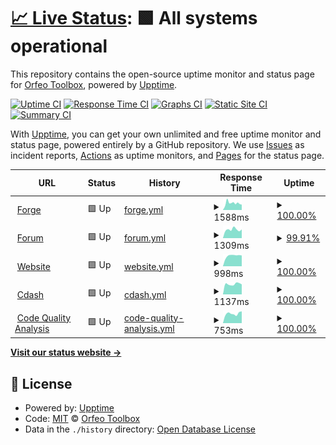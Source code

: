 # [📈 Live Status](https://status.orfeo-toolbox.org/): <!--live status--> **🟩 All systems operational**

This repository contains the open-source uptime monitor and status page for [Orfeo Toolbox](http://www.orfeo-toolbox.org), powered by [Upptime](https://github.com/upptime/upptime).

[![Uptime CI](https://github.com/orfeotoolbox/status-page/workflows/Uptime%20CI/badge.svg)](https://github.com/orfeotoolbox/status-page/actions?query=workflow%3A%22Uptime+CI%22)
[![Response Time CI](https://github.com/orfeotoolbox/status-page/workflows/Response%20Time%20CI/badge.svg)](https://github.com/orfeotoolbox/status-page/actions?query=workflow%3A%22Response+Time+CI%22)
[![Graphs CI](https://github.com/orfeotoolbox/status-page/workflows/Graphs%20CI/badge.svg)](https://github.com/orfeotoolbox/status-page/actions?query=workflow%3A%22Graphs+CI%22)
[![Static Site CI](https://github.com/orfeotoolbox/status-page/workflows/Static%20Site%20CI/badge.svg)](https://github.com/orfeotoolbox/status-page/actions?query=workflow%3A%22Static+Site+CI%22)
[![Summary CI](https://github.com/orfeotoolbox/status-page/workflows/Summary%20CI/badge.svg)](https://github.com/orfeotoolbox/status-page/actions?query=workflow%3A%22Summary+CI%22)

With [Upptime](https://upptime.js.org), you can get your own unlimited and free uptime monitor and status page, powered entirely by a GitHub repository. We use [Issues](https://github.com/orfeotoolbox/status-page/issues) as incident reports, [Actions](https://github.com/orfeotoolbox/status-page/actions) as uptime monitors, and [Pages](https://status.orfeo-toolbox.org/) for the status page.

<!--start: status pages-->
<!-- This summary is generated by Upptime (https://github.com/upptime/upptime) -->
<!-- Do not edit this manually, your changes will be overwritten -->
<!-- prettier-ignore -->
| URL | Status | History | Response Time | Uptime |
| --- | ------ | ------- | ------------- | ------ |
| <img alt="" src="https://icons.duckduckgo.com/ip3/gitlab.orfeo-toolbox.org.ico" height="13"> [Forge](https://gitlab.orfeo-toolbox.org) | 🟩 Up | [forge.yml](https://github.com/orfeotoolbox/status-page/commits/HEAD/history/forge.yml) | <details><summary><img alt="Response time graph" src="./graphs/forge/response-time-week.png" height="20"> 1588ms</summary><br><a href="https://status.orfeo-toolbox.org/history/forge"><img alt="Response time 1699" src="https://img.shields.io/endpoint?url=https%3A%2F%2Fraw.githubusercontent.com%2Forfeotoolbox%2Fstatus-page%2FHEAD%2Fapi%2Fforge%2Fresponse-time.json"></a><br><a href="https://status.orfeo-toolbox.org/history/forge"><img alt="24-hour response time 1239" src="https://img.shields.io/endpoint?url=https%3A%2F%2Fraw.githubusercontent.com%2Forfeotoolbox%2Fstatus-page%2FHEAD%2Fapi%2Fforge%2Fresponse-time-day.json"></a><br><a href="https://status.orfeo-toolbox.org/history/forge"><img alt="7-day response time 1588" src="https://img.shields.io/endpoint?url=https%3A%2F%2Fraw.githubusercontent.com%2Forfeotoolbox%2Fstatus-page%2FHEAD%2Fapi%2Fforge%2Fresponse-time-week.json"></a><br><a href="https://status.orfeo-toolbox.org/history/forge"><img alt="30-day response time 1746" src="https://img.shields.io/endpoint?url=https%3A%2F%2Fraw.githubusercontent.com%2Forfeotoolbox%2Fstatus-page%2FHEAD%2Fapi%2Fforge%2Fresponse-time-month.json"></a><br><a href="https://status.orfeo-toolbox.org/history/forge"><img alt="1-year response time 1718" src="https://img.shields.io/endpoint?url=https%3A%2F%2Fraw.githubusercontent.com%2Forfeotoolbox%2Fstatus-page%2FHEAD%2Fapi%2Fforge%2Fresponse-time-year.json"></a></details> | <details><summary><a href="https://status.orfeo-toolbox.org/history/forge">100.00%</a></summary><a href="https://status.orfeo-toolbox.org/history/forge"><img alt="All-time uptime 99.95%" src="https://img.shields.io/endpoint?url=https%3A%2F%2Fraw.githubusercontent.com%2Forfeotoolbox%2Fstatus-page%2FHEAD%2Fapi%2Fforge%2Fuptime.json"></a><br><a href="https://status.orfeo-toolbox.org/history/forge"><img alt="24-hour uptime 100.00%" src="https://img.shields.io/endpoint?url=https%3A%2F%2Fraw.githubusercontent.com%2Forfeotoolbox%2Fstatus-page%2FHEAD%2Fapi%2Fforge%2Fuptime-day.json"></a><br><a href="https://status.orfeo-toolbox.org/history/forge"><img alt="7-day uptime 100.00%" src="https://img.shields.io/endpoint?url=https%3A%2F%2Fraw.githubusercontent.com%2Forfeotoolbox%2Fstatus-page%2FHEAD%2Fapi%2Fforge%2Fuptime-week.json"></a><br><a href="https://status.orfeo-toolbox.org/history/forge"><img alt="30-day uptime 99.95%" src="https://img.shields.io/endpoint?url=https%3A%2F%2Fraw.githubusercontent.com%2Forfeotoolbox%2Fstatus-page%2FHEAD%2Fapi%2Fforge%2Fuptime-month.json"></a><br><a href="https://status.orfeo-toolbox.org/history/forge"><img alt="1-year uptime 99.93%" src="https://img.shields.io/endpoint?url=https%3A%2F%2Fraw.githubusercontent.com%2Forfeotoolbox%2Fstatus-page%2FHEAD%2Fapi%2Fforge%2Fuptime-year.json"></a></details>
| <img alt="" src="https://icons.duckduckgo.com/ip3/forum.orfeo-toolbox.org.ico" height="13"> [Forum](https://forum.orfeo-toolbox.org) | 🟩 Up | [forum.yml](https://github.com/orfeotoolbox/status-page/commits/HEAD/history/forum.yml) | <details><summary><img alt="Response time graph" src="./graphs/forum/response-time-week.png" height="20"> 1309ms</summary><br><a href="https://status.orfeo-toolbox.org/history/forum"><img alt="Response time 1896" src="https://img.shields.io/endpoint?url=https%3A%2F%2Fraw.githubusercontent.com%2Forfeotoolbox%2Fstatus-page%2FHEAD%2Fapi%2Fforum%2Fresponse-time.json"></a><br><a href="https://status.orfeo-toolbox.org/history/forum"><img alt="24-hour response time 1248" src="https://img.shields.io/endpoint?url=https%3A%2F%2Fraw.githubusercontent.com%2Forfeotoolbox%2Fstatus-page%2FHEAD%2Fapi%2Fforum%2Fresponse-time-day.json"></a><br><a href="https://status.orfeo-toolbox.org/history/forum"><img alt="7-day response time 1309" src="https://img.shields.io/endpoint?url=https%3A%2F%2Fraw.githubusercontent.com%2Forfeotoolbox%2Fstatus-page%2FHEAD%2Fapi%2Fforum%2Fresponse-time-week.json"></a><br><a href="https://status.orfeo-toolbox.org/history/forum"><img alt="30-day response time 1645" src="https://img.shields.io/endpoint?url=https%3A%2F%2Fraw.githubusercontent.com%2Forfeotoolbox%2Fstatus-page%2FHEAD%2Fapi%2Fforum%2Fresponse-time-month.json"></a><br><a href="https://status.orfeo-toolbox.org/history/forum"><img alt="1-year response time 2108" src="https://img.shields.io/endpoint?url=https%3A%2F%2Fraw.githubusercontent.com%2Forfeotoolbox%2Fstatus-page%2FHEAD%2Fapi%2Fforum%2Fresponse-time-year.json"></a></details> | <details><summary><a href="https://status.orfeo-toolbox.org/history/forum">99.91%</a></summary><a href="https://status.orfeo-toolbox.org/history/forum"><img alt="All-time uptime 99.00%" src="https://img.shields.io/endpoint?url=https%3A%2F%2Fraw.githubusercontent.com%2Forfeotoolbox%2Fstatus-page%2FHEAD%2Fapi%2Fforum%2Fuptime.json"></a><br><a href="https://status.orfeo-toolbox.org/history/forum"><img alt="24-hour uptime 99.36%" src="https://img.shields.io/endpoint?url=https%3A%2F%2Fraw.githubusercontent.com%2Forfeotoolbox%2Fstatus-page%2FHEAD%2Fapi%2Fforum%2Fuptime-day.json"></a><br><a href="https://status.orfeo-toolbox.org/history/forum"><img alt="7-day uptime 99.91%" src="https://img.shields.io/endpoint?url=https%3A%2F%2Fraw.githubusercontent.com%2Forfeotoolbox%2Fstatus-page%2FHEAD%2Fapi%2Fforum%2Fuptime-week.json"></a><br><a href="https://status.orfeo-toolbox.org/history/forum"><img alt="30-day uptime 99.98%" src="https://img.shields.io/endpoint?url=https%3A%2F%2Fraw.githubusercontent.com%2Forfeotoolbox%2Fstatus-page%2FHEAD%2Fapi%2Fforum%2Fuptime-month.json"></a><br><a href="https://status.orfeo-toolbox.org/history/forum"><img alt="1-year uptime 98.54%" src="https://img.shields.io/endpoint?url=https%3A%2F%2Fraw.githubusercontent.com%2Forfeotoolbox%2Fstatus-page%2FHEAD%2Fapi%2Fforum%2Fuptime-year.json"></a></details>
| <img alt="" src="https://icons.duckduckgo.com/ip3/www.orfeo-toolbox.org.ico" height="13"> [Website](https://www.orfeo-toolbox.org) | 🟩 Up | [website.yml](https://github.com/orfeotoolbox/status-page/commits/HEAD/history/website.yml) | <details><summary><img alt="Response time graph" src="./graphs/website/response-time-week.png" height="20"> 998ms</summary><br><a href="https://status.orfeo-toolbox.org/history/website"><img alt="Response time 1105" src="https://img.shields.io/endpoint?url=https%3A%2F%2Fraw.githubusercontent.com%2Forfeotoolbox%2Fstatus-page%2FHEAD%2Fapi%2Fwebsite%2Fresponse-time.json"></a><br><a href="https://status.orfeo-toolbox.org/history/website"><img alt="24-hour response time 1020" src="https://img.shields.io/endpoint?url=https%3A%2F%2Fraw.githubusercontent.com%2Forfeotoolbox%2Fstatus-page%2FHEAD%2Fapi%2Fwebsite%2Fresponse-time-day.json"></a><br><a href="https://status.orfeo-toolbox.org/history/website"><img alt="7-day response time 998" src="https://img.shields.io/endpoint?url=https%3A%2F%2Fraw.githubusercontent.com%2Forfeotoolbox%2Fstatus-page%2FHEAD%2Fapi%2Fwebsite%2Fresponse-time-week.json"></a><br><a href="https://status.orfeo-toolbox.org/history/website"><img alt="30-day response time 1100" src="https://img.shields.io/endpoint?url=https%3A%2F%2Fraw.githubusercontent.com%2Forfeotoolbox%2Fstatus-page%2FHEAD%2Fapi%2Fwebsite%2Fresponse-time-month.json"></a><br><a href="https://status.orfeo-toolbox.org/history/website"><img alt="1-year response time 1171" src="https://img.shields.io/endpoint?url=https%3A%2F%2Fraw.githubusercontent.com%2Forfeotoolbox%2Fstatus-page%2FHEAD%2Fapi%2Fwebsite%2Fresponse-time-year.json"></a></details> | <details><summary><a href="https://status.orfeo-toolbox.org/history/website">100.00%</a></summary><a href="https://status.orfeo-toolbox.org/history/website"><img alt="All-time uptime 99.97%" src="https://img.shields.io/endpoint?url=https%3A%2F%2Fraw.githubusercontent.com%2Forfeotoolbox%2Fstatus-page%2FHEAD%2Fapi%2Fwebsite%2Fuptime.json"></a><br><a href="https://status.orfeo-toolbox.org/history/website"><img alt="24-hour uptime 100.00%" src="https://img.shields.io/endpoint?url=https%3A%2F%2Fraw.githubusercontent.com%2Forfeotoolbox%2Fstatus-page%2FHEAD%2Fapi%2Fwebsite%2Fuptime-day.json"></a><br><a href="https://status.orfeo-toolbox.org/history/website"><img alt="7-day uptime 100.00%" src="https://img.shields.io/endpoint?url=https%3A%2F%2Fraw.githubusercontent.com%2Forfeotoolbox%2Fstatus-page%2FHEAD%2Fapi%2Fwebsite%2Fuptime-week.json"></a><br><a href="https://status.orfeo-toolbox.org/history/website"><img alt="30-day uptime 99.94%" src="https://img.shields.io/endpoint?url=https%3A%2F%2Fraw.githubusercontent.com%2Forfeotoolbox%2Fstatus-page%2FHEAD%2Fapi%2Fwebsite%2Fuptime-month.json"></a><br><a href="https://status.orfeo-toolbox.org/history/website"><img alt="1-year uptime 99.95%" src="https://img.shields.io/endpoint?url=https%3A%2F%2Fraw.githubusercontent.com%2Forfeotoolbox%2Fstatus-page%2FHEAD%2Fapi%2Fwebsite%2Fuptime-year.json"></a></details>
| <img alt="" src="https://icons.duckduckgo.com/ip3/cdash.orfeo-toolbox.org.ico" height="13"> [Cdash](https://cdash.orfeo-toolbox.org) | 🟩 Up | [cdash.yml](https://github.com/orfeotoolbox/status-page/commits/HEAD/history/cdash.yml) | <details><summary><img alt="Response time graph" src="./graphs/cdash/response-time-week.png" height="20"> 1137ms</summary><br><a href="https://status.orfeo-toolbox.org/history/cdash"><img alt="Response time 1393" src="https://img.shields.io/endpoint?url=https%3A%2F%2Fraw.githubusercontent.com%2Forfeotoolbox%2Fstatus-page%2FHEAD%2Fapi%2Fcdash%2Fresponse-time.json"></a><br><a href="https://status.orfeo-toolbox.org/history/cdash"><img alt="24-hour response time 1102" src="https://img.shields.io/endpoint?url=https%3A%2F%2Fraw.githubusercontent.com%2Forfeotoolbox%2Fstatus-page%2FHEAD%2Fapi%2Fcdash%2Fresponse-time-day.json"></a><br><a href="https://status.orfeo-toolbox.org/history/cdash"><img alt="7-day response time 1137" src="https://img.shields.io/endpoint?url=https%3A%2F%2Fraw.githubusercontent.com%2Forfeotoolbox%2Fstatus-page%2FHEAD%2Fapi%2Fcdash%2Fresponse-time-week.json"></a><br><a href="https://status.orfeo-toolbox.org/history/cdash"><img alt="30-day response time 1477" src="https://img.shields.io/endpoint?url=https%3A%2F%2Fraw.githubusercontent.com%2Forfeotoolbox%2Fstatus-page%2FHEAD%2Fapi%2Fcdash%2Fresponse-time-month.json"></a><br><a href="https://status.orfeo-toolbox.org/history/cdash"><img alt="1-year response time 1477" src="https://img.shields.io/endpoint?url=https%3A%2F%2Fraw.githubusercontent.com%2Forfeotoolbox%2Fstatus-page%2FHEAD%2Fapi%2Fcdash%2Fresponse-time-year.json"></a></details> | <details><summary><a href="https://status.orfeo-toolbox.org/history/cdash">100.00%</a></summary><a href="https://status.orfeo-toolbox.org/history/cdash"><img alt="All-time uptime 99.13%" src="https://img.shields.io/endpoint?url=https%3A%2F%2Fraw.githubusercontent.com%2Forfeotoolbox%2Fstatus-page%2FHEAD%2Fapi%2Fcdash%2Fuptime.json"></a><br><a href="https://status.orfeo-toolbox.org/history/cdash"><img alt="24-hour uptime 100.00%" src="https://img.shields.io/endpoint?url=https%3A%2F%2Fraw.githubusercontent.com%2Forfeotoolbox%2Fstatus-page%2FHEAD%2Fapi%2Fcdash%2Fuptime-day.json"></a><br><a href="https://status.orfeo-toolbox.org/history/cdash"><img alt="7-day uptime 100.00%" src="https://img.shields.io/endpoint?url=https%3A%2F%2Fraw.githubusercontent.com%2Forfeotoolbox%2Fstatus-page%2FHEAD%2Fapi%2Fcdash%2Fuptime-week.json"></a><br><a href="https://status.orfeo-toolbox.org/history/cdash"><img alt="30-day uptime 99.82%" src="https://img.shields.io/endpoint?url=https%3A%2F%2Fraw.githubusercontent.com%2Forfeotoolbox%2Fstatus-page%2FHEAD%2Fapi%2Fcdash%2Fuptime-month.json"></a><br><a href="https://status.orfeo-toolbox.org/history/cdash"><img alt="1-year uptime 97.84%" src="https://img.shields.io/endpoint?url=https%3A%2F%2Fraw.githubusercontent.com%2Forfeotoolbox%2Fstatus-page%2FHEAD%2Fapi%2Fcdash%2Fuptime-year.json"></a></details>
| <img alt="" src="https://icons.duckduckgo.com/ip3/sonar.orfeo-toolbox.org.ico" height="13"> [Code Quality Analysis](https://sonar.orfeo-toolbox.org) | 🟩 Up | [code-quality-analysis.yml](https://github.com/orfeotoolbox/status-page/commits/HEAD/history/code-quality-analysis.yml) | <details><summary><img alt="Response time graph" src="./graphs/code-quality-analysis/response-time-week.png" height="20"> 753ms</summary><br><a href="https://status.orfeo-toolbox.org/history/code-quality-analysis"><img alt="Response time 915" src="https://img.shields.io/endpoint?url=https%3A%2F%2Fraw.githubusercontent.com%2Forfeotoolbox%2Fstatus-page%2FHEAD%2Fapi%2Fcode-quality-analysis%2Fresponse-time.json"></a><br><a href="https://status.orfeo-toolbox.org/history/code-quality-analysis"><img alt="24-hour response time 935" src="https://img.shields.io/endpoint?url=https%3A%2F%2Fraw.githubusercontent.com%2Forfeotoolbox%2Fstatus-page%2FHEAD%2Fapi%2Fcode-quality-analysis%2Fresponse-time-day.json"></a><br><a href="https://status.orfeo-toolbox.org/history/code-quality-analysis"><img alt="7-day response time 753" src="https://img.shields.io/endpoint?url=https%3A%2F%2Fraw.githubusercontent.com%2Forfeotoolbox%2Fstatus-page%2FHEAD%2Fapi%2Fcode-quality-analysis%2Fresponse-time-week.json"></a><br><a href="https://status.orfeo-toolbox.org/history/code-quality-analysis"><img alt="30-day response time 829" src="https://img.shields.io/endpoint?url=https%3A%2F%2Fraw.githubusercontent.com%2Forfeotoolbox%2Fstatus-page%2FHEAD%2Fapi%2Fcode-quality-analysis%2Fresponse-time-month.json"></a><br><a href="https://status.orfeo-toolbox.org/history/code-quality-analysis"><img alt="1-year response time 957" src="https://img.shields.io/endpoint?url=https%3A%2F%2Fraw.githubusercontent.com%2Forfeotoolbox%2Fstatus-page%2FHEAD%2Fapi%2Fcode-quality-analysis%2Fresponse-time-year.json"></a></details> | <details><summary><a href="https://status.orfeo-toolbox.org/history/code-quality-analysis">100.00%</a></summary><a href="https://status.orfeo-toolbox.org/history/code-quality-analysis"><img alt="All-time uptime 99.95%" src="https://img.shields.io/endpoint?url=https%3A%2F%2Fraw.githubusercontent.com%2Forfeotoolbox%2Fstatus-page%2FHEAD%2Fapi%2Fcode-quality-analysis%2Fuptime.json"></a><br><a href="https://status.orfeo-toolbox.org/history/code-quality-analysis"><img alt="24-hour uptime 100.00%" src="https://img.shields.io/endpoint?url=https%3A%2F%2Fraw.githubusercontent.com%2Forfeotoolbox%2Fstatus-page%2FHEAD%2Fapi%2Fcode-quality-analysis%2Fuptime-day.json"></a><br><a href="https://status.orfeo-toolbox.org/history/code-quality-analysis"><img alt="7-day uptime 100.00%" src="https://img.shields.io/endpoint?url=https%3A%2F%2Fraw.githubusercontent.com%2Forfeotoolbox%2Fstatus-page%2FHEAD%2Fapi%2Fcode-quality-analysis%2Fuptime-week.json"></a><br><a href="https://status.orfeo-toolbox.org/history/code-quality-analysis"><img alt="30-day uptime 99.96%" src="https://img.shields.io/endpoint?url=https%3A%2F%2Fraw.githubusercontent.com%2Forfeotoolbox%2Fstatus-page%2FHEAD%2Fapi%2Fcode-quality-analysis%2Fuptime-month.json"></a><br><a href="https://status.orfeo-toolbox.org/history/code-quality-analysis"><img alt="1-year uptime 99.93%" src="https://img.shields.io/endpoint?url=https%3A%2F%2Fraw.githubusercontent.com%2Forfeotoolbox%2Fstatus-page%2FHEAD%2Fapi%2Fcode-quality-analysis%2Fuptime-year.json"></a></details>

<!--end: status pages-->

[**Visit our status website →**](https://status.orfeo-toolbox.org/)

## 📄 License

- Powered by: [Upptime](https://github.com/upptime/upptime)
- Code: [MIT](./LICENSE) © [Orfeo Toolbox](http://www.orfeo-toolbox.org)
- Data in the `./history` directory: [Open Database License](https://opendatacommons.org/licenses/odbl/1-0/)
